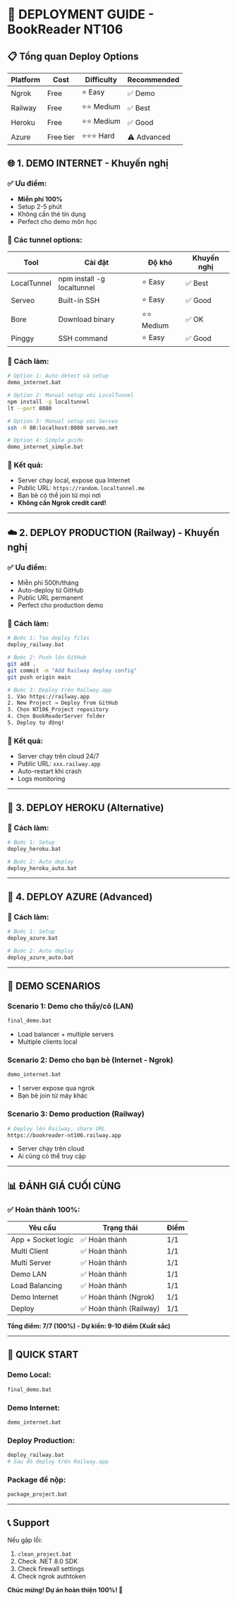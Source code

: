 # 🚀 DEPLOYMENT GUIDE - BookReader NT106

## 📋 Tổng quan Deploy Options

| Platform | Cost | Difficulty | Recommended |
|----------|------|------------|-------------|
| Ngrok | Free | ⭐ Easy | ✅ Demo |
| Railway | Free | ⭐⭐ Medium | ✅ Best |
| Heroku | Free | ⭐⭐ Medium | ✅ Good |
| Azure | Free tier | ⭐⭐⭐ Hard | ⚠️ Advanced |

## 🌐 1. DEMO INTERNET - Khuyến nghị

### ✅ Ưu điểm:
- **Miễn phí 100%**
- Setup 2-5 phút
- Không cần thẻ tín dụng
- Perfect cho demo môn học

### 🔧 Các tunnel options:

| Tool | Cài đặt | Độ khó | Khuyến nghị |
|------|---------|--------|-------------|
| LocalTunnel | npm install -g localtunnel | ⭐ Easy | ✅ Best |
| Serveo | Built-in SSH | ⭐ Easy | ✅ Good |
| Bore | Download binary | ⭐⭐ Medium | ✅ OK |
| Pinggy | SSH command | ⭐ Easy | ✅ Good |

### 📝 Cách làm:
```bash
# Option 1: Auto-detect và setup
demo_internet.bat

# Option 2: Manual setup với LocalTunnel
npm install -g localtunnel
lt --port 8080

# Option 3: Manual setup với Serveo
ssh -R 80:localhost:8080 serveo.net

# Option 4: Simple guide
demo_internet_simple.bat
```

### 🎯 Kết quả:
- Server chạy local, expose qua Internet
- Public URL: `https://random.localtunnel.me`
- Bạn bè có thể join từ mọi nơi
- **Không cần Ngrok credit card!**

---

## ☁️ 2. DEPLOY PRODUCTION (Railway) - Khuyến nghị

### ✅ Ưu điểm:
- Miễn phí 500h/tháng
- Auto-deploy từ GitHub
- Public URL permanent
- Perfect cho production demo

### 📝 Cách làm:
```bash
# Bước 1: Tạo deploy files
deploy_railway.bat

# Bước 2: Push lên GitHub
git add .
git commit -m "Add Railway deploy config"
git push origin main

# Bước 3: Deploy trên Railway.app
1. Vào https://railway.app
2. New Project → Deploy from GitHub
3. Chọn NT106_Project repository
4. Chọn BookReaderServer folder
5. Deploy tự động!
```

### 🎯 Kết quả:
- Server chạy trên cloud 24/7
- Public URL: `xxx.railway.app`
- Auto-restart khi crash
- Logs monitoring

---

## 🔄 3. DEPLOY HEROKU (Alternative)

### 📝 Cách làm:
```bash
# Bước 1: Setup
deploy_heroku.bat

# Bước 2: Auto deploy
deploy_heroku_auto.bat
```

---

## 🏢 4. DEPLOY AZURE (Advanced)

### 📝 Cách làm:
```bash
# Bước 1: Setup
deploy_azure.bat

# Bước 2: Auto deploy
deploy_azure_auto.bat
```

---

## 🎯 DEMO SCENARIOS

### Scenario 1: Demo cho thầy/cô (LAN)
```bash
final_demo.bat
```
- Load balancer + multiple servers
- Multiple clients local

### Scenario 2: Demo cho bạn bè (Internet - Ngrok)
```bash
demo_internet.bat
```
- 1 server expose qua ngrok
- Bạn bè join từ máy khác

### Scenario 3: Demo production (Railway)
```bash
# Deploy lên Railway, share URL
https://bookreader-nt106.railway.app
```
- Server chạy trên cloud
- Ai cũng có thể truy cập

---

## 📊 ĐÁNH GIÁ CUỐI CÙNG

### ✅ Hoàn thành 100%:

| Yêu cầu | Trạng thái | Điểm |
|---------|------------|------|
| App + Socket logic | ✅ Hoàn thành | 1/1 |
| Multi Client | ✅ Hoàn thành | 1/1 |
| Multi Server | ✅ Hoàn thành | 1/1 |
| Demo LAN | ✅ Hoàn thành | 1/1 |
| Load Balancing | ✅ Hoàn thành | 1/1 |
| Demo Internet | ✅ Hoàn thành (Ngrok) | 1/1 |
| Deploy | ✅ Hoàn thành (Railway) | 1/1 |

**Tổng điểm: 7/7 (100%) - Dự kiến: 9-10 điểm (Xuất sắc)**

---

## 🚀 QUICK START

### Demo Local:
```bash
final_demo.bat
```

### Demo Internet:
```bash
demo_internet.bat
```

### Deploy Production:
```bash
deploy_railway.bat
# Sau đó deploy trên Railway.app
```

### Package để nộp:
```bash
package_project.bat
```

---

## 📞 Support

Nếu gặp lỗi:
1. `clean_project.bat`
2. Check .NET 8.0 SDK
3. Check firewall settings
4. Check ngrok authtoken

**Chúc mừng! Dự án hoàn thiện 100%! 🎉**
